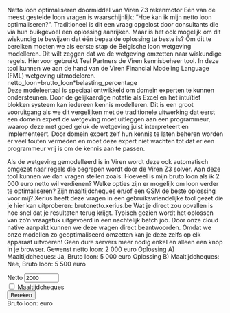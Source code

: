 <!-- title: Netto loon optimaliseren doormiddel van Viren Z3 rekenmotor -->
<!-- hide: True -->
<!-- author: Stijn -->
<!-- date: 2020-11-24 -->
<!-- img: /assets/img/blogimages/blog-person-stijn.jpg -->

Netto loon optimaliseren doormiddel van Viren Z3 rekenmotor
Eén van de meest gestelde loon vragen is waarschijnlijk: “Hoe kan ik mijn netto loon optimaliseren?”. Traditioneel is dit een vraag opgelost door consultants die via hun buikgevoel een oplossing aanrijken. Maar is het ook mogelijk om dit wiskundig te bewijzen dat één bepaalde oplossing te beste is?
Om dit te bereiken moeten we als eerste stap de Belgische loon wetgeving modelleren. Dit wilt zeggen dat we de wetgeving omzetten naar wiskundige regels. Hiervoor gebruikt Teal Partners de Viren kennisbeheer tool. In deze tool kunnen we aan de hand van de Viren Financial Modeling Language (FML) wetgeving uitmodeleren.
netto_loon=brutto_loon*belasting_percentage  
Deze modeleertaal is speciaal ontwikkeld om domein experten te kunnen ondersteunen. Door de gelijkaardige notatie als Excel en het intuïtief blokken systeem kan iedereen kennis modelleren. Dit is een groot vooruitgang als we dit vergelijken met de traditionele uitwerking dat eerst een domein expert de wetgeving moet uitleggen aan een programmeur, waarop deze met goed geluk de wetgeving juist interpreteert en implementeert.
Door domein expert zelf hun kennis te laten beheren worden er veel fouten vermeden en moet deze expert niet wachten tot dat er een programmeur vrij is om de kennis aan te passen.

Als de wetgeving gemodelleerd is in Viren wordt deze ook automatisch omgezet naar regels die begrepen wordt door de Viren Z3 solver. Aan deze tool kunnen we dan vragen stellen zoals:
	Hoeveel is mijn bruto loon als ik 2 000 euro netto wil verdienen?
	Welke opties zijn er mogelijk om loon verder te optimaliseren? 
	Zijn maaltijdcheques en/of een GSM de beste oplossing voor mij?
Xerius heeft deze vragen in een gebruiksvriendelijke tool gezet die je hier kan uitproberen: brutonetto.xerius.be 
Wat je direct zou opvallen is hoe snel dat je resultaten terug krijgt. Typisch gezien wordt  het oplossen van zo’n vraagstuk uitgevoerd in een nachtelijk batch job. Door onze cloud native aanpakt kunnen we deze vragen direct beantwoorden. 
Omdat we onze modellen zo geoptimaliseerd omzetten kan je deze zelfs op elk apparaat uitvoeren! Geen dure servers meer nodig enkel en alleen een knop in je browser.
Gewenst netto loon: 2 000 euro
Oplossing A)
Maaltijdcheques: Ja, Bruto loon: 5 000 euro
Oplossing B)
Maaltijdcheques: Nee, Bruto loon: 5 500 euro

<form class="blogpost__content__kader">
    <div>
        <label for="netto">Netto</label>
        <input id="netto" name="netto" type="number" min="1" max="10000" value="2000" required>
    </div>
    <div>
        <input id="mc" name="mc" type="checkbox">
        <label for="mc">Maaltijdcheques</label>
    </div>
    <button id="run" type="button">Bereken</button>
    <div>
        Bruto loon: <span id="result"></span>euro
    </div>
</form>
<div id="output">

</div>

<script type="text/javascript" src="/assets/js/z3/protocol.js"></script>
<script type="text/javascript" src="/assets/js/z3/demo.js"></script>
<script>
    makeZ3Demo(window, queries, responses).init();
</script>
